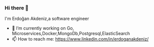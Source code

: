 ### Hi there 👋
I'm Erdoğan Akdeniz,a software engineer

- 🔭 I’m currently working on Go,
Microservices,Docker,MongoDb,Postgresql,ElasticSearch
- 📫 How to reach me: https://www.linkedin.com/in/erdoganakdeniz/
